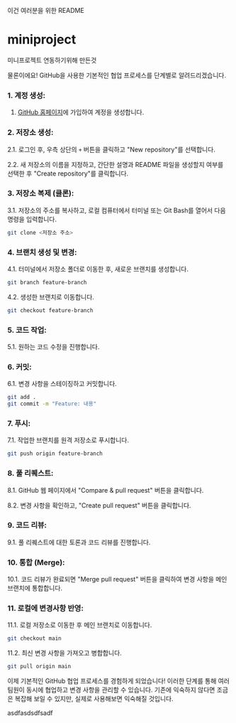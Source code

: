 이건 여러분을 위한 README

# miniproject

미니프로젝트 연동하기위해 만든것

물론이에요! GitHub을 사용한 기본적인 협업 프로세스를 단계별로 알려드리겠습니다.

### 1. 계정 생성:

1. [GitHub 홈페이지](https://github.com/)에 가입하여 계정을 생성합니다.

### 2. 저장소 생성:

2.1. 로그인 후, 우측 상단의 `+` 버튼을 클릭하고 "New repository"를 선택합니다.

2.2. 새 저장소의 이름을 지정하고, 간단한 설명과 README 파일을 생성할지 여부를 선택한 후 "Create repository"를 클릭합니다.

### 3. 저장소 복제 (클론):

3.1. 저장소의 주소를 복사하고, 로컬 컴퓨터에서 터미널 또는 Git Bash를 열어서 다음 명령을 입력합니다.

```bash
git clone <저장소 주소>
```

### 4. 브랜치 생성 및 변경:

4.1. 터미널에서 저장소 폴더로 이동한 후, 새로운 브랜치를 생성합니다.

```bash
git branch feature-branch
```

4.2. 생성한 브랜치로 이동합니다.

```bash
git checkout feature-branch
```

### 5. 코드 작업:

5.1. 원하는 코드 수정을 진행합니다.

### 6. 커밋:

6.1. 변경 사항을 스테이징하고 커밋합니다.

```bash
git add .
git commit -m "Feature: 내용"
```

### 7. 푸시:

7.1. 작업한 브랜치를 원격 저장소로 푸시합니다.

```bash
git push origin feature-branch
```

### 8. 풀 리퀘스트:

8.1. GitHub 웹 페이지에서 "Compare & pull request" 버튼을 클릭합니다.

8.2. 변경 사항을 확인하고, "Create pull request" 버튼을 클릭합니다.

### 9. 코드 리뷰:

9.1. 풀 리퀘스트에 대한 토론과 코드 리뷰를 진행합니다.

### 10. 통합 (Merge):

10.1. 코드 리뷰가 완료되면 "Merge pull request" 버튼을 클릭하여 변경 사항을 메인 브랜치에 통합합니다.

### 11. 로컬에 변경사항 반영:

11.1. 로컬 저장소로 이동한 후 메인 브랜치로 이동합니다.

```bash
git checkout main
```

11.2. 최신 변경 사항을 가져오고 병합합니다.

```bash
git pull origin main
```

이제 기본적인 GitHub 협업 프로세스를 경험하게 되었습니다! 이러한 단계를 통해 여러 팀원이 동시에 협업하고 변경 사항을 관리할 수 있습니다. 기존에 익숙하지 않다면 조금은 복잡해 보일 수 있지만, 실제로 사용해보면 익숙해질 것입니다.


asdfasdsdfsadf